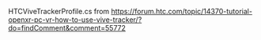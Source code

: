 HTCViveTrackerProfile.cs from https://forum.htc.com/topic/14370-tutorial-openxr-pc-vr-how-to-use-vive-tracker/?do=findComment&comment=55772
